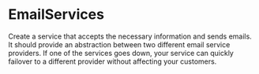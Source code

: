 # EmailServices
<p>
  Create a service that accepts the necessary information and sends emails. It should
provide an abstraction between two different email service providers. If one of the
services goes down, your service can quickly failover to a different provider without
affecting your customers.
  
  </p>
